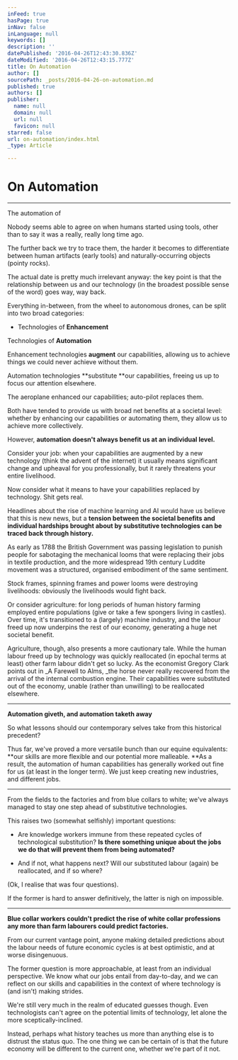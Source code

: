 ```yaml
---
inFeed: true
hasPage: true
inNav: false
inLanguage: null
keywords: []
description: ''
datePublished: '2016-04-26T12:43:30.836Z'
dateModified: '2016-04-26T12:43:15.777Z'
title: On Automation
author: []
sourcePath: _posts/2016-04-26-on-automation.md
published: true
authors: []
publisher:
  name: null
  domain: null
  url: null
  favicon: null
starred: false
url: on-automation/index.html
_type: Article

---
```

# On Automation

****

The automation of 

Nobody seems able to agree on when humans started using tools, other than to say it was a really, really long time ago. 

The further back we try to trace them, the harder it becomes to differentiate between human artifacts (early tools) and naturally-occurring objects (pointy rocks). 

The actual date is pretty much irrelevant anyway: the key point is that the relationship between us and our technology (in the broadest possible sense of the word) goes way, way back. 

Everything in-between, from the wheel to autonomous drones, can be split into two broad categories:

* Technologies of **Enhancement**

Technologies of **Automation**

Enhancement technologies **augment** our capabilities, allowing us to achieve things we could never achieve without them.

Automation technologies **substitute **our capabilities, freeing us up to focus our attention elsewhere.

The aeroplane enhanced our capabilities; auto-pilot replaces them. 

Both have tended to provide us with broad net benefits at a societal level: whether by enhancing our capabilities or automating them, they allow us to achieve more collectively. 

However, **automation doesn't always benefit us at an individual level.**

Consider your job: when your capabilities are augmented by a new technology (think the advent of the internet) it usually means significant change and upheaval for you professionally, but it rarely threatens your entire livelihood.

Now consider what it means to have your capabilities replaced by technology. Shit gets real. 

Headlines about the rise of machine learning and AI would have us believe that this is new news, but a **tension between the societal benefits and individual hardships brought about by substitutive technologies can be traced back through history.**

As early as 1788 the British Government was passing legislation to punish people for sabotaging the mechanical looms that were replacing their jobs in textile production, and the more widespread 19th century Luddite movement was a structured, organised embodiment of the same sentiment.

Stock frames, spinning frames and power looms were destroying livelihoods: obviously the livelihoods would fight back. 

Or consider agriculture: for long periods of human history farming employed entire populations (give or take a few spongers living in castles). Over time, it's transitioned to a (largely) machine industry, and the labour freed up now underpins the rest of our economy, generating a huge net societal benefit. 

Agriculture, though, also presents a more cautionary tale. While the human labour freed up by technology was quickly reallocated (in epochal terms at least) other farm labour didn't get so lucky. As the economist Gregory Clark points out in _A Farewell to Alms, _the horse never really recovered from the arrival of the internal combustion engine. Their capabilities were substituted out of the economy, unable (rather than unwilling) to be reallocated elsewhere. 

****

**Automation giveth, and automation taketh away**

So what lessons should our contemporary selves take from this historical precedent?

Thus far, we've proved a more versatile bunch than our equine equivalents: **our skills are more flexible and our potential more malleable. **As a result, the automation of human capabilities has generally worked out fine for us (at least in the longer term). We just keep creating new industries, and different jobs. 

****

From the fields to the factories and from blue collars to white; we've always managed to stay one step ahead of substitutive technologies.

This raises two (somewhat selfishly) important questions:

* Are knowledge workers immune from these repeated cycles of technological substitution? **Is there something unique about the jobs we do that will prevent them from being automated?**

* And if not, what happens next? Will our substituted labour (again) be reallocated, and if so where?

(Ok, I realise that was four questions).

If the former is hard to answer definitively, the latter is nigh on impossible. 

****

**Blue collar workers couldn't predict the rise of white collar professions any more than farm labourers could predict factories.**

From our current vantage point, anyone making detailed predictions about the labour needs of future economic cycles is at best optimistic, and at worse disingenuous. 

The former question is more approachable, at least from an individual perspective. We know what our jobs entail from day-to-day, and we can reflect on our skills and capabilities in the context of where technology is (and isn't) making strides. 

We're still very much in the realm of educated guesses though. Even technologists can't agree on the potential limits of technology, let alone the more sceptically-inclined. 

Instead, perhaps what history teaches us more than anything else is to distrust the status quo. The one thing we can be certain of is that the future economy will be different to the current one, whether we're part of it not.